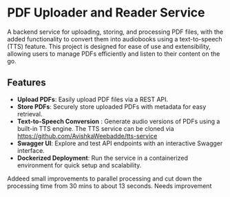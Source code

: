 # PDF Uploader and Reader Service

A backend service for uploading, storing, and processing PDF files, with the added functionality to convert them into audiobooks using a text-to-speech (TTS) feature. This project is designed for ease of use and extensibility, allowing users to manage PDFs efficiently and listen to their content on the go.

## Features

- **Upload PDFs**: Easily upload PDF files via a REST API.
- **Store PDFs**: Securely store uploaded PDFs with metadata for easy retrieval.
- **Text-to-Speech Conversion** : Generate audio versions of PDFs using a built-in TTS engine. The TTS service can be cloned via https://github.com/AvishkaWeebadde/tts-service
- **Swagger UI**: Explore and test API endpoints with an interactive Swagger interface.
- **Dockerized Deployment**: Run the service in a containerized environment for quick setup and scalability.

Addeed small improvements to parallel processing and cut down the processing time from 30 mins to about 13 seconds. Needs improvement
